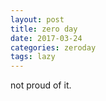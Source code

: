 ```yaml
---
layout: post
title: zero day
date: 2017-03-24
categories: zeroday
tags: lazy
---
```


not proud of it.
